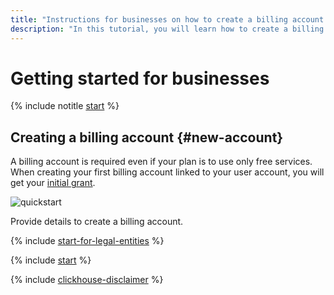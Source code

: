 ```yaml
---
title: "Instructions for businesses on how to create a billing account in {{ yandex-cloud }}"
description: "In this tutorial, you will learn how to create a billing account for a business in {{ yandex-cloud }}. Find the answers to FAQs about a billing account and paid consumption, the initial grant, and documents."
---
```


# Getting started for businesses

{% include notitle [start](../_includes/quickstart-start.md) %}

## Creating a billing account {#new-account}

A billing account is required even if your plan is to use only free services. When creating your first billing account linked to your user account, you will get your [initial grant](../usage-grant.md).

![quickstart](../../_assets/overview/legal-entity-trial-period.svg)

Provide details to create a billing account.

{% include [start-for-legal-entities](../../_includes/billing/billing-account-create-legal-entities.md) %}

{% include [start](../_includes/quickstart-qa-whats-next.md) %}

{% include [clickhouse-disclaimer](../../_includes/clickhouse-disclaimer.md) %}